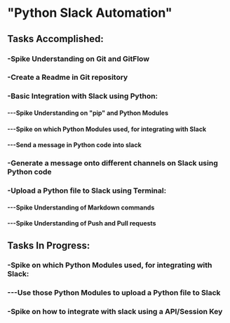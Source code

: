 # "Python Slack Automation"

## Tasks Accomplished:
### -Spike Understanding on Git and GitFlow
### -Create a Readme in Git repository
### -Basic Integration with Slack using Python:
#### ---Spike Understanding on "pip" and Python Modules
#### ---Spike on which Python Modules used, for integrating with Slack
#### ---Send a message in Python code into slack
### -Generate a message onto different channels on Slack using Python code
### -Upload a Python file to Slack using Terminal:
#### ---Spike Understanding of Markdown commands
#### ---Spike Understanding of Push and Pull requests


## Tasks In Progress:
### -Spike on which Python Modules used, for integrating with Slack:
### ---Use those Python Modules to upload a Python file to Slack
### -Spike on how to integrate with slack using a API/Session Key

